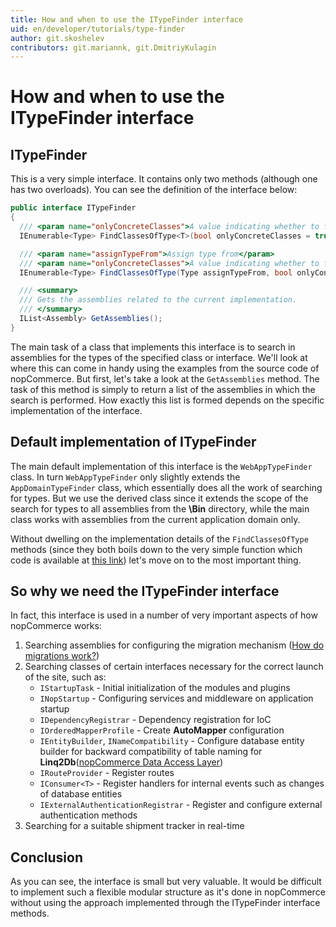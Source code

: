 ```yaml
---
title: How and when to use the ITypeFinder interface
uid: en/developer/tutorials/type-finder
author: git.skoshelev
contributors: git.mariannk, git.DmitriyKulagin
---
```


# How and when to use the ITypeFinder interface

## ITypeFinder

This is a very simple interface. It contains only two methods (although one has two overloads). You can see the definition of the interface below:

  ```csharp
public interface ITypeFinder
{
    /// <param name="onlyConcreteClasses">A value indicating whether to find only concrete classes</param>
    IEnumerable<Type> FindClassesOfType<T>(bool onlyConcreteClasses = true);

    /// <param name="assignTypeFrom">Assign type from</param>
    /// <param name="onlyConcreteClasses">A value indicating whether to find only concrete classes</param>
    IEnumerable<Type> FindClassesOfType(Type assignTypeFrom, bool onlyConcreteClasses = true);

    /// <summary>
    /// Gets the assemblies related to the current implementation.
    /// </summary>
    IList<Assembly> GetAssemblies();
}
  ```

  The main task of a class that implements this interface is to search in assemblies for the types of the specified class or interface. We'll look at where this can come in handy using the examples from the source code of nopCommerce. But first, let's take a look at the ``GetAssemblies`` method. The task of this method is simply to return a list of the assemblies in which the search is performed. How exactly this list is formed depends on the specific implementation of the interface.

## Default implementation of ITypeFinder

The main default implementation of this interface is the ``WebAppTypeFinder`` class. In turn ``WebAppTypeFinder`` only slightly extends the ``AppDomainTypeFinder`` class, which essentially does all the work of searching for types. But we use the derived class since it extends the scope of the search for types to all assemblies from the **\Bin** directory, while the main class works with assemblies from the current application domain only.

Without dwelling on the implementation details of the ``FindClassesOfType`` methods (since they both boils down to the very simple function which code is available at [this link](https://github.com/nopSolutions/nopCommerce/blob/develop/src/Libraries/Nop.Core/Infrastructure/AppDomainTypeFinder.cs#L184)) let's move on to the most important thing.

## So why we need the ITypeFinder interface

In fact, this interface is used in a number of very important aspects of how nopCommerce works:

1. Searching assemblies for configuring the migration mechanism ([How do migrations work?](xref:en/developer/tutorials/migrations))
1. Searching classes of certain interfaces necessary for the correct launch of the site, such as:
    * ``IStartupTask`` - Initial initialization of the modules and plugins
    * ``INopStartup`` - Configuring services and middleware on application startup
    * ``IDependencyRegistrar`` - Dependency registration for IoC
    * ``IOrderedMapperProfile`` - Create **AutoMapper** configuration
    * ``IEntityBuilder``, ``INameCompatibility`` - Configure database entity builder for backward compatibility of table naming for **Linq2Db**([nopCommerce Data Access Layer](xref:en/developer/tutorials/source-code-organization#librariesnopdata))
    * ``IRouteProvider`` - Register routes
    * ``IConsumer<T>`` - Register handlers for internal events such as changes of database entities
    * ``IExternalAuthenticationRegistrar`` - Register and configure external authentication methods
1. Searching for a suitable shipment tracker in real-time

## Conclusion

As you can see, the interface is small but very valuable. It would be difficult to implement such a flexible modular structure as it's done in nopCommerce without using the approach implemented through the ITypeFinder interface methods.
